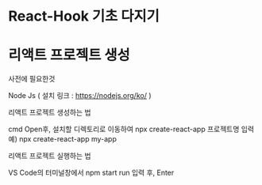 # React-Hook 기초 다지기
# 리액트 프로젝트 생성
사전에 필요한것

Node Js ( 설치 링크 : https://nodejs.org/ko/ )



리액트 프로젝트 생성하는 법

cmd Open후, 설치할 디렉토리로 이동하여 npx create-react-app 프로젝트명 입력
예) npx create-react-app my-app



리액트 프로젝트 실행하는 법

VS Code의 터미널창에서 npm start run 입력 후, Enter

